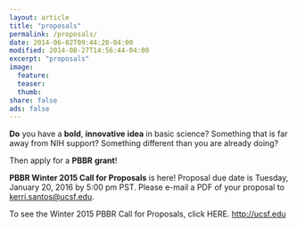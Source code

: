 ```yaml
---
layout: article
title: "proposals"
permalink: /proposals/
date: 2014-06-02T09:44:20-04:00
modified: 2014-08-27T14:56:44-04:00
excerpt: "proposals"
image:
  feature:
  teaser:
  thumb:
share: false
ads: false
---
```


**Do** you have a **bold**, **innovative** **idea** in basic science? Something that is far away from NIH support? Something different than you are already doing?
 
Then apply for a **PBBR** **grant**!

**PBBR Winter 2015 Call for Proposals** is here! Proposal due date is Tuesday, January 20, 2016 by 5:00 pm PST. Please e-mail a PDF of your proposal to kerri.santos@ucsf.edu.

To see the Winter 2015 PBBR Call for Proposals, click HERE. <http://ucsf.edu>